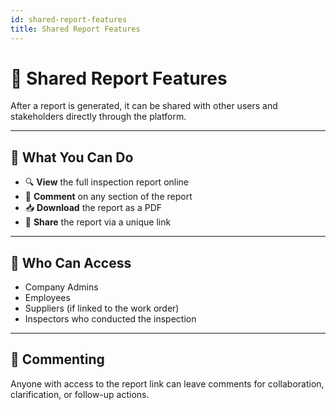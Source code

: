 ```yaml
---
id: shared-report-features
title: Shared Report Features
---
```


# 🔗 Shared Report Features

After a report is generated, it can be shared with other users and stakeholders directly through the platform.

---

## 🧩 What You Can Do

- 🔍 **View** the full inspection report online
- 💬 **Comment** on any section of the report
- 📥 **Download** the report as a PDF
- 🔗 **Share** the report via a unique link

---

## 👥 Who Can Access

- Company Admins
- Employees
- Suppliers (if linked to the work order)
- Inspectors who conducted the inspection

---

## 📝 Commenting

Anyone with access to the report link can leave comments for collaboration, clarification, or follow-up actions.
